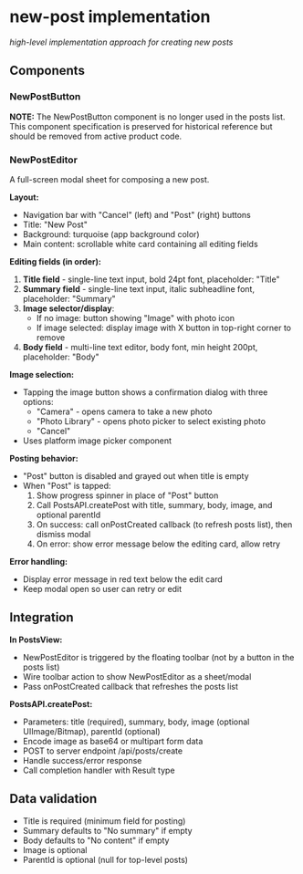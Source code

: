 # new-post implementation

*high-level implementation approach for creating new posts*

## Components

### NewPostButton
**NOTE:** The NewPostButton component is no longer used in the posts list. This component specification is preserved for historical reference but should be removed from active product code.

### NewPostEditor
A full-screen modal sheet for composing a new post.

**Layout:**
- Navigation bar with "Cancel" (left) and "Post" (right) buttons
- Title: "New Post"
- Background: turquoise (app background color)
- Main content: scrollable white card containing all editing fields

**Editing fields (in order):**
1. **Title field** - single-line text input, bold 24pt font, placeholder: "Title"
2. **Summary field** - single-line text input, italic subheadline font, placeholder: "Summary"
3. **Image selector/display**:
   - If no image: button showing "Image" with photo icon
   - If image selected: display image with X button in top-right corner to remove
4. **Body field** - multi-line text editor, body font, min height 200pt, placeholder: "Body"

**Image selection:**
- Tapping the image button shows a confirmation dialog with three options:
  - "Camera" - opens camera to take a new photo
  - "Photo Library" - opens photo picker to select existing photo
  - "Cancel"
- Uses platform image picker component

**Posting behavior:**
- "Post" button is disabled and grayed out when title is empty
- When "Post" is tapped:
  1. Show progress spinner in place of "Post" button
  2. Call PostsAPI.createPost with title, summary, body, image, and optional parentId
  3. On success: call onPostCreated callback (to refresh posts list), then dismiss modal
  4. On error: show error message below the editing card, allow retry

**Error handling:**
- Display error message in red text below the edit card
- Keep modal open so user can retry or edit

## Integration

**In PostsView:**
- NewPostEditor is triggered by the floating toolbar (not by a button in the posts list)
- Wire toolbar action to show NewPostEditor as a sheet/modal
- Pass onPostCreated callback that refreshes the posts list

**PostsAPI.createPost:**
- Parameters: title (required), summary, body, image (optional UIImage/Bitmap), parentId (optional)
- Encode image as base64 or multipart form data
- POST to server endpoint /api/posts/create
- Handle success/error response
- Call completion handler with Result type

## Data validation

- Title is required (minimum field for posting)
- Summary defaults to "No summary" if empty
- Body defaults to "No content" if empty
- Image is optional
- ParentId is optional (null for top-level posts)
